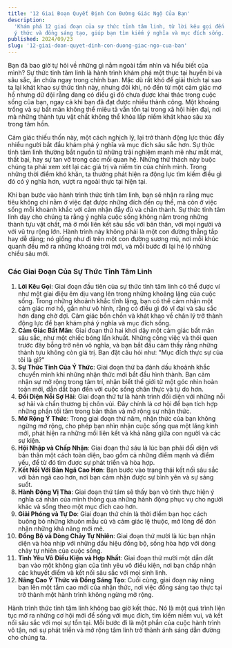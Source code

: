 ```yaml
---
title: '12 Giai Đoạn Quyết Định Con Đường Giác Ngộ Của Bạn'
description:
  'Khám phá 12 giai đoạn của sự thức tỉnh tâm linh, từ lời kêu gọi đến nâng cao
  ý thức và đồng sáng tạo, giúp bạn tìm kiếm ý nghĩa và mục đích sống.'
published: 2024/09/23
slug: '12-giai-doan-quyet-dinh-con-duong-giac-ngo-cua-ban'
---
```


Bạn đã bao giờ tự hỏi về những gì nằm ngoài tầm nhìn và hiểu biết của mình? Sự
thức tỉnh tâm linh là hành trình khám phá một thực tại huyền bí và sâu sắc, ẩn
chứa ngay trong chính bạn. Mặc dù rất khó để giải thích tại sao ta lại khát khao
sự thức tỉnh này, nhưng đôi khi, nó đến từ một cảm giác mơ hồ nhưng dữ dội rằng
đang có điều gì đó chưa được khai thác trong cuộc sống của bạn, ngay cả khi bạn
đã đạt được nhiều thành công. Một khoảng trống và sự bất mãn không thể miêu tả
vẫn tồn tại trong xã hội hiện đại, nơi mà những thành tựu vật chất không thể
khỏa lấp niềm khát khao sâu xa trong tâm hồn.

Cảm giác thiếu thốn này, một cách nghịch lý, lại trở thành động lực thúc đẩy
nhiều người bắt đầu khám phá ý nghĩa và mục đích sâu sắc hơn. Sự thức tỉnh tâm
linh thường bắt nguồn từ những trải nghiệm mạnh mẽ như mất mát, thất bại, hay sự
tan vỡ trong các mối quan hệ. Những thử thách này buộc chúng ta phải xem xét lại
các giá trị và niềm tin của chính mình. Trong những thời điểm khó khăn, ta
thường phát hiện ra động lực tìm kiếm điều gì đó có ý nghĩa hơn, vượt ra ngoài
thực tại hiện tại.

Khi bạn bước vào hành trình thức tỉnh tâm linh, bạn sẽ nhận ra rằng mục tiêu
không chỉ nằm ở việc đạt được những đích đến cụ thể, mà còn ở việc sống mỗi
khoảnh khắc với cảm nhận đầy đủ và chân thành. Sự thức tỉnh tâm linh dạy cho
chúng ta rằng ý nghĩa cuộc sống không nằm trong những thành tựu vật chất, mà ở
mối liên kết sâu sắc với bản thân, với mọi người và với vũ trụ rộng lớn. Hành
trình này không phải là một con đường thẳng tắp hay dễ dàng; nó giống như đi
trên một con đường sương mù, nơi mỗi khúc quanh đều mở ra những khoảng trời mới,
và mỗi bước đi lại hé lộ những chiều sâu mới.

### Các Giai Đoạn Của Sự Thức Tỉnh Tâm Linh

1. **Lời Kêu Gọi**: Giai đoạn đầu tiên của sự thức tỉnh tâm linh có thể được ví
   như một giai điệu êm dịu vang lên trong những khoảng lặng của cuộc sống.
   Trong những khoảnh khắc tĩnh lặng, bạn có thể cảm nhận một cảm giác mơ hồ,
   gần như vô hình, rằng có điều gì đó vĩ đại và sâu sắc hơn đang chờ đợi. Cảm
   giác bồn chồn và khát khao về chân lý trở thành động lực để bạn khám phá ý
   nghĩa và mục đích sống.
2. **Cảm Giác Bất Mãn**: Giai đoạn thứ hai khơi dậy một cảm giác bất mãn sâu
   sắc, như một chiếc bóng lẩn khuất. Những công việc và thói quen trước đây
   bỗng trở nên vô nghĩa, và bạn bắt đầu cảm thấy rằng những thành tựu không còn
   giá trị. Bạn đặt câu hỏi như: "Mục đích thực sự của tôi là gì?"
3. **Sự Thức Tỉnh Của Ý Thức**: Giai đoạn thứ ba đánh dấu khoảnh khắc chuyển
   mình khi những nhận thức mới bắt đầu hình thành. Bạn cảm nhận sự mở rộng
   trong tâm trí, nhận biết thế giới từ một góc nhìn hoàn toàn mới, dẫn dắt bạn
   đến với cuộc sống chân thực và tự do hơn.
4. **Đối Diện Nỗi Sợ Hãi**: Giai đoạn thứ tư là hành trình đối diện với những
   nỗi sợ hãi và chấn thương bị chôn vùi. Đây chính là cơ hội để bạn tích hợp
   những phần tối tăm trong bản thân và mở rộng sự nhận thức.
5. **Mở Rộng Ý Thức**: Trong giai đoạn thứ năm, nhận thức của bạn không ngừng mở
   rộng, cho phép bạn nhìn nhận cuộc sống qua một lăng kính mới, phát hiện ra
   những mối liên kết và khả năng giữa con người và các sự kiện.
6. **Hội Nhập và Chấp Nhận**: Giai đoạn thứ sáu là lúc bạn phải đối diện với bản
   thân một cách toàn diện, bao gồm cả những điểm mạnh và điểm yếu, để từ đó tìm
   được sự phát triển và hòa hợp.
7. **Kết Nối Với Bản Ngã Cao Hơn**: Bạn bước vào trạng thái kết nối sâu sắc với
   bản ngã cao hơn, nơi bạn cảm nhận được sự bình yên và sự sáng suốt.
8. **Hành Động Vị Tha**: Giai đoạn thứ tám sẽ thấy bạn vô tình thực hiện ý nghĩa
   cá nhân của mình thông qua những hành động phục vụ cho người khác và sống
   theo một mục đích cao hơn.
9. **Giải Phóng và Tự Do**: Giai đoạn thứ chín là thời điểm bạn học cách buông
   bỏ những khuôn mẫu cũ và cảm giác lệ thuộc, mở lòng để đón nhận những khả
   năng mới mẻ.
10. **Đồng Bộ và Dòng Chảy Tự Nhiên**: Giai đoạn thứ mười là lúc bạn nhận diện
    và hòa nhịp với những dấu hiệu đồng bộ, sống hòa hợp với dòng chảy tự nhiên
    của cuộc sống.
11. **Tình Yêu Vô Điều Kiện và Hợp Nhất**: Giai đoạn thứ mười một dẫn dắt bạn
    vào một không gian của tình yêu vô điều kiện, nơi bạn chấp nhận các khuyết
    điểm và kết nối sâu sắc với mọi sinh linh.
12. **Nâng Cao Ý Thức và Đồng Sáng Tạo**: Cuối cùng, giai đoạn này nâng bạn lên
    một tầm cao mới của nhận thức, nơi việc đồng sáng tạo thực tại trở thành một
    hành trình không ngừng mở rộng.

Hành trình thức tỉnh tâm linh không bao giờ kết thúc. Nó là một quá trình liên
tục mở ra những cơ hội mới để sống với mục đích, tìm kiếm niềm vui, và kết nối
sâu sắc với mọi sự tồn tại. Mỗi bước đi là một phần của cuộc hành trình vô tận,
nơi sự phát triển và mở rộng tâm linh trở thành ánh sáng dẫn đường cho chúng ta.
